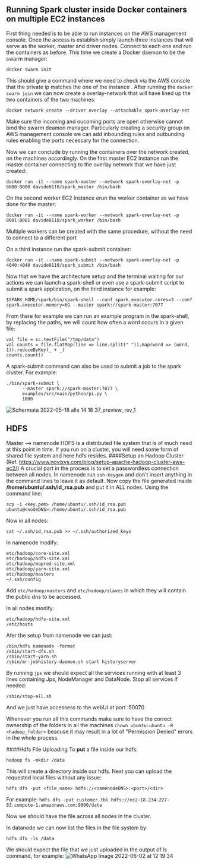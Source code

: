 ## Running Spark cluster inside Docker containers on multiple EC2 instances

First thing needed is to be able to run instances on the AWS management console. Once the access is establish simply launch three instances that will serve as the worker, master and driver nodes. Connect to each one and run the containers as before. This time we create a Docker daemon to be the swarm manager:
```
docker swarm init
```
This should give a command where we need to check via the AWS console that the private ip matches the one of the instance .
After running the ```docker swarm join``` we can now create a overlay-network that will have lined up the two containers of the two machines:
```
docker network create --driver overlay --attachable spark-overlay-net
```
Make sure the incoming and oucoming ports are open otherwise cannot bind the swarm deamon manager. Particularly creating a security group on AWS management console we can add inbounding rules and outbunding rules enabling the ports necessary for the connection.

Now we can conclude by running the containers over the network created, on the machines accordingly.
On the first master EC2 Instance run the master container connecting to the overlay network that we have just created:
```
docker run -it --name spark-master --network spark-overlay-net -p 8080:8080 davide0110/spark_master /bin/bash
```
On the second worker EC2 Instance erun the worker container as we have done for the master:
```
docker run -it --name spark-worker --network spark-overlay-net -p 8081:8081 davide0110/spark_worker /bin/bash
```
Multiple workers can be created with the same procedure, without the need to connect to a different port

On a third instance run the spark-submit container:
```
docker run -it --name spark-submit --network spark-overlay-net -p 4040:4040 davide0110/spark_submit /bin/bash
```
Now that we have the architecture setup and the terminal waiting for our actions we can launch a spark-shell or even use a spark-submit script to submit a spark application, on the third instance for example:
```
$SPARK_HOME/spark/bin/spark-shell --conf spark.executor.cores=3 --conf spark.executor.memory=6G --master spark://spark-master:7077
```
From there for example we can run an example program in the spark-shell, by replacing the paths, we will count how often a word occurs in a given file:
```
val file = sc.textFile("/tmp/data")
val counts = file.flatMap(line => line.split(" ")).map(word => (word, 1)).reduceByKey(_ + _)
counts.count()
```
A spark-submit command can also be used to submit a job to the spark cluster. For example:
```
./bin/spark-submit \
      --master spark://spark-master:7077 \
      examples/src/main/python/pi.py \
      1000
```

![Schermata 2022-05-18 alle 14 18 37_preview_rev_1](https://user-images.githubusercontent.com/43402963/169038099-ef157eff-54e0-42b8-9599-d67d2727c286.png)

## HDFS

Master --> namenode
HDFS is a distributed file system that is of much need at this point in time. If you run on a cluster, you will need some form of shared file system and here hdfs resides.
####Setup an Hadoop Cluster
(Ref. https://www.novixys.com/blog/setup-apache-hadoop-cluster-aws-ec2/)
A crucial part in the process is to set a passwordless connection between all nodes.
In namenode run ```ssh-keygen``` and don't insert anything in the command lines to leave it as default. Now copy the file generated inside __/home/ubuntu/.ssh/id_rsa.pub__ and put it in ALL nodes. Using the command line:

```
scp -i <key.pem> /home/ubuntu/.ssh/id_rsa.pub ubuntu@<nodeDNS>:/home/ubuntu/.ssh/id_rsa.pub
```
Now in all nodes:
```
cat ~/.ssh/id_rsa.pub >> ~/.ssh/authorized_keys
```


In namenode modify:
```
etc/hadoop/core-site.xml
etc/hadoop/hdfs-site.xml
etc/hadoop/mapred-site.xml
etc/hadoop/yarn-site.xml
etc/hadoop/masters
~/.ssh/config
```
Add ```etc/hadoop/masters``` and ```etc/hadoop/slaves``` in which they will contain the public dns to be accessed.


In all nodes modify:
```
etc/hadoop/hdfs-site.xml
/etc/hosts
```

Afer the setup from namenode we can just:
```
/bin/hdfs namenode -format
/sbin/start-dfs.sh
/sbin/start-yarn.sh
/sbin/mr-jobhistory-daemon.sh start historyserver
```
By running ```jps``` we should expect all the services running with at least 3 lines containing Jps, NodeManager and DataNode.
Stop all services if needed:
```
/sbin/stop-all.sh
```

And we just have accessess to the webUI at port <nnode>:50070 

Whenever you run all this commands make sure to have the correct ownership of the folders in all the machines ```chown ubuntu:ubuntu -R <hadoop_folder>``` beacuse it may result in a lot of "Permission Denied" errors in the whole process.

####Hdfs File Uploading
To **put** a file inside our hdfs:
```
hadoop fs -mkdir /data
```
This will create a directory inside our hdfs. Next you can upload the requested local files without any issue:
```
hdfs dfs -put <file_name> hdfs://<namenodeDNS>:<port>/<dir>
```
For example: ```hdfs dfs -put customer.tbl hdfs://ec2-18-234-227-83.compute-1.amazonaws.com:9000/data```

Now we should have the file across all nodes in the cluster.

In datanode we can now list the files in the file system by:
```
hdfs dfs -ls /data
```
We should expect the file that we just uploaded in the output of ls command, for example:
![WhatsApp Image 2022-06-02 at 12 19 34](https://user-images.githubusercontent.com/43402963/171610706-7835257f-7800-4eca-ab66-dfb2aff71ab6.jpg)
